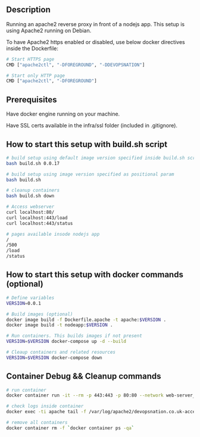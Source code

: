 ## Description

Running an apache2 reverse proxy in front of a nodejs app.
This setup is using Apache2 running on Debian.

To have Apache2 https enabled or disabled, use below docker directives inside the Dockerfile:
```bash
# Start HTTPS page
CMD ["apache2ctl", "-DFOREGROUND", "-DDEVOPSNATION"]

# Start only HTTP page
CMD ["apache2ctl", "-DFOREGROUND"]
```

## Prerequisites

Have docker engine running on your machine.

Have SSL certs available in the infra/ssl folder (included in .gitignore).

## How to start this setup with build.sh script

```bash
# build setup using default image version specified inside build.sh script
bash build.sh 0.0.17

# build setup using image version specified as positional param
bash build.sh

# cleanup containers
bash build.sh down

# Access webserver
curl localhost:80/
curl localhost:443/load
curl localhost:443/status

# pages available insode nodejs app
/
/500
/load
/status
```

## How to start this setup with docker commands (optional)

```bash
# Define variables
VERSION=0.0.1

# Build images (optional)
docker image build -f Dockerfile.apache -t apache:$VERSION .
docker image build -t nodeapp:$VERSION .

# Run containers. This builds images if not present
VERSION=$VERSION docker-compose up -d --build

# Cleaup containers and related resources
VERSION=$VERSION docker-compose down
```

## Container Debug && Cleanup commands

```bash
# run container
docker container run -it --rm -p 443:443 -p 80:80 --network web-server_node-net --name apache-test apache:0.0.17 bash

# check logs inside container
docker exec -ti apache tail -f /var/log/apache2/devopsnation.co.uk-access.log

# remove all containers
docker container rm -f `docker container ps -qa`
```